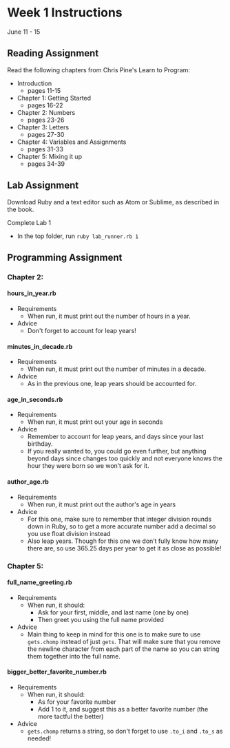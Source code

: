 # Week 1 Instructions

June 11 - 15

## Reading Assignment

Read the following chapters from Chris Pine's Learn to Program:

- Introduction
  - pages 11-15
- Chapter 1: Getting Started
  - pages 16-22
- Chapter 2: Numbers
  - pages 23-26
- Chapter 3: Letters
  - pages 27-30
- Chapter 4: Variables and Assignments
  - pages 31-33
- Chapter 5: Mixing it up
  - pages 34-39

## Lab Assignment

Download Ruby and a text editor such as Atom or Sublime, as described in the book.

Complete Lab 1

- In the top folder, run `ruby lab_runner.rb 1`

## Programming Assignment

### Chapter 2:

#### hours\_in\_year.rb

- Requirements
  - When run, it must print out the number of hours in a year.
- Advice
  - Don't forget to account for leap years!

#### minutes\_in\_decade.rb

- Requirements
  - When run, it must print out the number of minutes in a decade.
- Advice
  - As in the previous one, leap years should be accounted for.

#### age\_in\_seconds.rb

- Requirements
  - When run, it must print out your age in seconds
- Advice
  - Remember to account for leap years, and days since your last birthday.
  - If you really wanted to, you could go even further, but anything beyond days since changes too quickly and not everyone knows the hour they were born so we won’t ask for it.

#### author\_age.rb

- Requirements
  - When run, it must print out the author's age in years
- Advice
  - For this one, make sure to remember that integer division rounds down in Ruby, so to get a more accurate number add a decimal so you use float division instead
  - Also leap years. Though for this one we don’t fully know how many there are, so use 365.25 days per year to get it as close as possible!

### Chapter 5:

#### full\_name\_greeting.rb

- Requirements
  - When run, it should:
    - Ask for your first, middle, and last name (one by one)
    - Then greet you using the full name provided
- Advice
  - Main thing to keep in mind for this one is to make sure to use `gets.chomp` instead of just `gets`. That will make sure that you remove the newline character from each part of the name so you can string them together into the full name.

#### bigger\_better\_favorite\_number.rb

- Requirements
  - When run, it should:
    - As for your favorite number
    - Add 1 to it, and suggest this as a better favorite number (the more tactful the better)
- Advice
  - `gets.chomp` returns a string, so don't forget to use `.to_i` and `.to_s` as needed!

